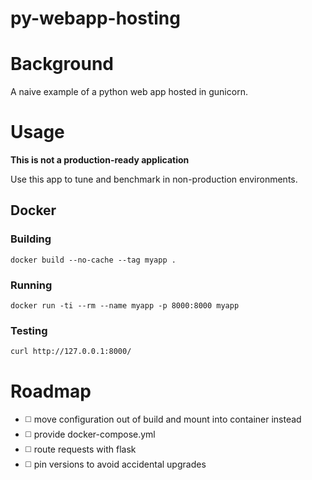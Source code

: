 py-webapp-hosting
=================

# Background
A naive example of a python web app hosted in gunicorn.

# Usage
**This is not a production-ready application**

Use this app to tune and benchmark in non-production environments.

## Docker

### Building
```
docker build --no-cache --tag myapp .
```
### Running
```
docker run -ti --rm --name myapp -p 8000:8000 myapp
```
### Testing
```
curl http://127.0.0.1:8000/
```

# Roadmap
- :white_medium_square: move configuration out of build and mount into container instead
- :white_medium_square: provide docker-compose.yml
- :white_medium_square: route requests with flask
- :white_medium_square: pin versions to avoid accidental upgrades
